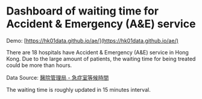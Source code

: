 # Dashboard of waiting time for Accident & Emergency (A&E) service

Demo: [https://hk01data.github.io/ae/](https://hk01data.github.io/ae/)

There are 18 hospitals have Accident & Emergency (A&E) service in Hong Kong. Due to the large amount of patients, the waiting time for being treated could be more than hours.

Data Source: [醫院管理局 - 急症室等候時間](http://www.ha.org.hk/visitor/ha_visitor_index.asp?Content_ID=235504&Lang=CHIB5)

The waiting time is roughly updated in 15 minutes interval.
